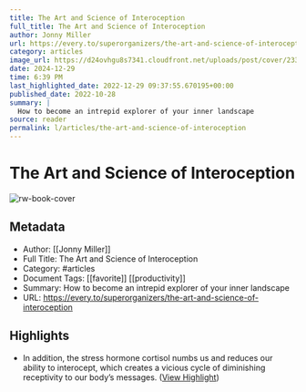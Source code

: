 ```yaml
---
title: The Art and Science of Interoception
full_title: The Art and Science of Interoception
author: Jonny Miller
url: https://every.to/superorganizers/the-art-and-science-of-interoception
category: articles
image_url: https://d24ovhgu8s7341.cloudfront.net/uploads/post/cover/2339/unnamed-5.png
date: 2024-12-29
time: 6:39 PM
last_highlighted_date: 2022-12-29 09:37:55.670195+00:00
published_date: 2022-10-28
summary: |
  How to become an intrepid explorer of your inner landscape
source: reader
permalink: l/articles/the-art-and-science-of-interoception
---
```

# The Art and Science of Interoception

![rw-book-cover](https://d24ovhgu8s7341.cloudfront.net/uploads/post/cover/2339/unnamed-5.png)

## Metadata
- Author: [[Jonny Miller]]
- Full Title: The Art and Science of Interoception
- Category: #articles
- Document Tags: [[favorite]] [[productivity]] 
- Summary: How to become an intrepid explorer of your inner landscape
- URL: https://every.to/superorganizers/the-art-and-science-of-interoception

## Highlights
- In addition, the stress hormone cortisol numbs us and reduces our ability to interocept, which creates a vicious cycle of diminishing receptivity to our body’s messages. ([View Highlight](https://read.readwise.io/read/01gnekxk9azchpt94bbpkhncc9))


